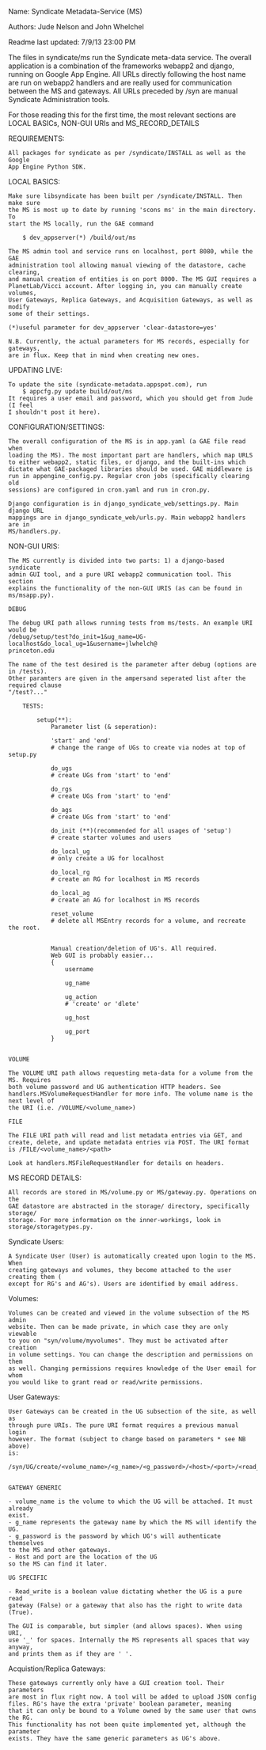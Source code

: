 Name: Syndicate Metadata-Service (MS)

Authors: Jude Nelson and John Whelchel

Readme last updated: 7/9/13 23:00 PM

The files in syndicate/ms run the Syndicate meta-data service. The overall
application is a combination of the frameworks webapp2 and django, running
on Google App Engine. All URLs directly following the host name are run
on webapp2 handlers and are really used for communication between the MS and
gateways. All URLs preceded by /syn are manual Syndicate Administration tools.

For those reading this for the first time, the most relevant sections are
LOCAL BASICs, NON-GUI URIs and MS_RECORD_DETAILS



REQUIREMENTS:

	All packages for syndicate as per /syndicate/INSTALL as well as the Google
	App Engine Python SDK.

LOCAL BASICS:

	Make sure libsyndicate has been built per /syndicate/INSTALL. Then make sure
	the MS is most up to date by running 'scons ms' in the main directory. To
	start the MS locally, run the GAE command 

		$ dev_appserver(*) /build/out/ms

	The MS admin tool and service runs on localhost, port 8080, while the GAE 
	administration tool allowing manual viewing of the datastore, cache clearing,
	and manual creation of entities is on port 8000. The MS GUI requires a
	PlanetLab/Vicci account. After logging in, you can manually create volumes,
	User Gateways, Replica Gateways, and Acquisition Gateways, as well as modify
	some of their settings. 

	(*)useful parameter for dev_appserver 'clear-datastore=yes'

	N.B. Currently, the actual parameters for MS records, especially for gateways,
	are in flux. Keep that in mind when creating new ones.

UPDATING LIVE:

	To update the site (syndicate-metadata.appspot.com), run 
	 	$ appcfg.py update build/out/ms
	It requires a user email and password, which you should get from Jude (I feel 
	I shouldn't post it here).


CONFIGURATION/SETTINGS:
	
	The overall configuration of the MS is in app.yaml (a GAE file read when
	loading the MS). The most important part are handlers, which map URLS
	to either webapp2, static files, or django, and the built-ins which
	dictate what GAE-packaged libraries should be used. GAE middleware is
	run in appengine_config.py. Regular cron jobs (specifically clearing old
	sessions) are configured in cron.yaml and run in cron.py.

	Django configuration is in django_syndicate_web/settings.py. Main django URL 
	mappings are in django_syndicate_web/urls.py. Main webapp2 handlers are in 
	MS/handlers.py.



NON-GUI URIS:

    The MS currently is divided into two parts: 1) a django-based syndicate
    admin GUI tool, and a pure URI webapp2 communication tool. This section
    explains the functionality of the non-GUI URIS (as can be found in ms/msapp.py).

    DEBUG

    The debug URI path allows running tests from ms/tests. An example URI would be
	/debug/setup/test?do_init=1&ug_name=UG-localhost&do_local_ug=1&username=jlwhelch@
	princeton.edu

	The name of the test desired is the parameter after debug (options are in /tests).
	Other paramters are given in the ampersand seperated list after the required clause
	"/test?..."

		TESTS:

			setup(**):
				Parameter list (& seperation):

                'start' and 'end'
                # change the range of UGs to create via nodes at top of setup.py

                do_ugs
                # create UGs from 'start' to 'end'

                do_rgs
                # create UGs from 'start' to 'end'

                do_ags
                # create UGs from 'start' to 'end'

                do_init (**)(recommended for all usages of 'setup')
                # create starter volumes and users

                do_local_ug
                # only create a UG for localhost 

                do_local_rg
                # create an RG for localhost in MS records

                do_local_ag
                # create an AG for localhost in MS records

                reset_volume
                # delete all MSEntry records for a volume, and recreate the root.


                Manual creation/deletion of UG's. All required.
                Web GUI is probably easier...
                {
                    username

                    ug_name

                    ug_action
                    # 'create' or 'dlete'

                    ug_host

                    ug_port
                }


    VOLUME

    The VOLUME URI path allows requesting meta-data for a volume from the MS. Requires
    both volume password and UG authentication HTTP headers. See 
    handlers.MSVolumeRequestHandler for more info. The volume name is the next level of
    the URI (i.e. /VOLUME/<volume_name>)

    FILE

    The FILE URI path will read and list metadata entries via GET, and
    create, delete, and update metadata entries via POST. The URI format
    is /FILE/<volume_name>/<path>

    Look at handlers.MSFileRequestHandler for details on headers.




MS RECORD DETAILS:

	All records are stored in MS/volume.py or MS/gateway.py. Operations on the
	GAE datastore are abstracted in the storage/ directory, specifically storage/
	storage. For more information on the inner-workings, look in storage/storagetypes.py.


Syndicate Users:

	A Syndicate User (User) is automatically created upon login to the MS. When
	creating gateways and volumes, they become attached to the user creating them (
	except for RG's and AG's). Users are identified by email address.



Volumes:

    Volumes can be created and viewed in the volume subsection of the MS admin
    website. Then can be made private, in which case they are only viewable
    to you on "syn/volume/myvolumes". They must be activated after creation
    in volume settings. You can change the description and permissions on them 
    as well. Changing permissions requires knowledge of the User email for whom
    you would like to grant read or read/write permissions.



User Gateways:

    User Gateways can be created in the UG subsection of the site, as well as
    through pure URIs. The pure URI format requires a previous manual login
    however. The format (subject to change based on parameters * see NB above)
    is:

    /syn/UG/create/<volume_name>/<g_name>/<g_password>/<host>/<port>/<read_write>.


    GATEWAY GENERIC

    - volume_name is the volume to which the UG will be attached. It must already
    exist.
    - g_name represents the gateway name by which the MS will identify the
    UG. 
    - g_password is the password by which UG's will authenticate themselves
    to the MS and other gateways. 
    - Host and port are the location of the UG
    so the MS can find it later. 

    UG SPECIFIC 

    - Read_write is a boolean value dictating whether the UG is a pure read
    gateway (False) or a gateway that also has the right to write data (True).

    The GUI is comparable, but simpler (and allows spaces). When using URI,
    use '_' for spaces. Internally the MS represents all spaces that way anyway,
    and prints them as if they are ' '.


Acquistion/Replica Gateways:

    These gateways currently only have a GUI creation tool. Their parameters
    are most in flux right now. A tool will be added to upload JSON config
    files. RG's have the extra 'private' boolean parameter, meaning
    that it can only be bound to a Volume owned by the same user that owns the RG.
    This functionality has not been quite implemented yet, although the parameter
    exists. They have the same generic parameters as UG's above.